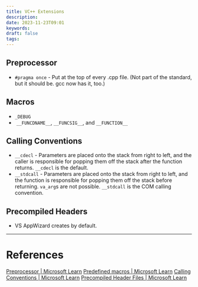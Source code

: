 ```yaml
---
title: VC++ Extensions
description: 
date: 2023-11-23T09:01
keywords: 
draft: false
tags:
---
```

## Preprocessor

- `#pragma once` - Put at the top of every .cpp file.  (Not part of the standard, but it should be. gcc now has it, too.)
## Macros

- `_DEBUG`
-  `__FUNCDNAME__`, `__FUNCSIG__`, and `__FUNCTION__`
## Calling Conventions

- `__cdecl` - Parameters are placed onto the stack from right to left, and the caller is responsible for popping them off the stack after the function returns.  `__cdecl` is the default.
- `__stdcall` - Parameters are placed onto the stack from right to left, and the function is responsible for popping them off the stack before returning.  `va_arg`s are not possible.  `__stdcall` is the COM calling convention.

## Precompiled Headers

- VS AppWizard creates by default.

---
# References

[Preprocessor | Microsoft Learn](https://learn.microsoft.com/en-us/cpp/preprocessor/preprocessor?view=msvc-170)
[Predefined macros | Microsoft Learn](https://learn.microsoft.com/en-us/cpp/preprocessor/predefined-macros?view=msvc-170)
[Calling Conventions | Microsoft Learn](https://learn.microsoft.com/en-us/cpp/cpp/calling-conventions?view=msvc-170)
[Precompiled Header Files | Microsoft Learn](https://learn.microsoft.com/en-us/cpp/build/creating-precompiled-header-files?view=msvc-170)
